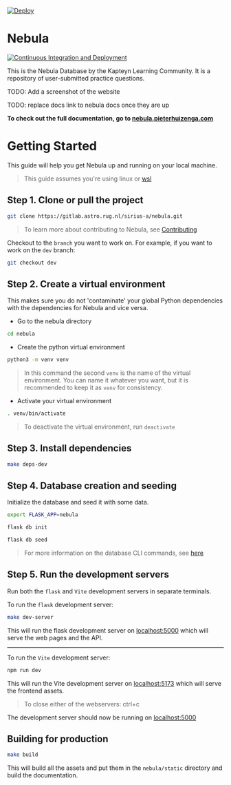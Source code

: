 [![Deploy](https://github.com/Dutch-Raptor/nebula/actions/workflows/deploy.yml/badge.svg)](https://github.com/Dutch-Raptor/nebula/actions/workflows/deploy.yml)

# Nebula

[![Continuous Integration and Deployment](https://github.com/Sirius-A-Astronomy/Nebula/actions/workflows/ci-cd.yml/badge.svg)](https://github.com/Sirius-A-Astronomy/Nebula/actions/workflows/ci-cd.yml)

This is the Nebula Database by the Kapteyn Learning Community.
It is a repository of user-submitted practice questions.

TODO: Add a screenshot of the website

TODO: replace docs link to nebula docs once they are up

**To check out the full documentation, go to [nebula.pieterhuizenga.com](https://nebula.pieterhuizenga.com)**

# Getting Started

This guide will help you get Nebula up and running on your local machine.


> This guide assumes you're using linux or [wsl](https://docs.microsoft.com/en-us/windows/wsl/install)

## Step 1. Clone or pull the project

```bash
git clone https://gitlab.astro.rug.nl/sirius-a/nebula.git
```



> To learn more about contributing to Nebula, see [Contributing](docs/developer/contributing.md)

Checkout to the `branch` you want to work on. For example, if you want to work on the `dev` branch:

```bash
git checkout dev
```

## Step 2. Create a virtual environment

This makes sure you do not 'contaminate' your global Python dependencies with the dependencies for Nebula and vice versa.

-   Go to the nebula directory

```bash
cd nebula
```

-   Create the python virtual environment

```bash
python3 -m venv venv
```


> In this command the second `venv` is the name of the virtual environment. You can name it whatever you want, but it is recommended to keep it as `venv` for consistency.

- Activate your virtual environment

```bash
. venv/bin/activate
```


> To deactivate the virtual environment, run `deactivate`


## Step 3. Install dependencies

```bash
make deps-dev
```

## Step 4. Database creation and seeding

Initialize the database and seed it with some data.

```bash
export FLASK_APP=nebula

flask db init

flask db seed
```

> For more information on the database CLI commands, see [here](docs/developer/cli/database-cli.md)

## Step 5. Run the development servers

Run both the `flask` and `Vite` development servers in separate terminals.

To run the `flask` development server:
```bash
make dev-server
```

This will run the flask development server on [localhost:5000](localhost:5000) which will serve the web pages and the API.

---

To run the `Vite` development server:
```bash
npm run dev
```

This will run the Vite development server on [localhost:5173](localhost:5173) which will serve the frontend assets.

> To close either of the webservers: ctrl+c

The development server should now be running on [localhost:5000](localhost:5000)

## Building for production

```bash
make build
```

This will build all the assets and put them in the `nebula/static` directory and build the documentation.


